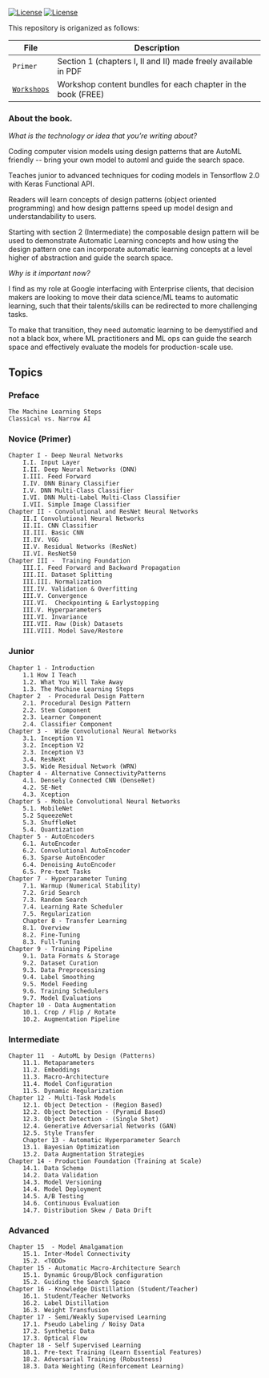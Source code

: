 [![License](https://img.shields.io/badge/License-Apache%202.0-blue.svg)](LICENSE)
[![License](https://i.creativecommons.org/l/by/4.0/80x15.png)](LICENSE)



This repository is origanized as follows:

|File       | Description|
|-----------|------------|
| `Primer` | Section 1 (chapters I, II and II) made freely available in PDF|
| [`Workshops`](Workshops) |Workshop content bundles for each chapter in the book (FREE)|

### About the book.

*What is the technology or idea that you’re writing about?*

Coding computer vision models using design patterns that are AutoML friendly -- bring your own model to automl and guide the search space.

Teaches junior to advanced techniques for coding models in Tensorflow 2.0 with Keras Functional API.

Readers will learn concepts of design patterns (object oriented programming) and how design patterns speed up model design and understandability to users.

Starting with section 2 (Intermediate) the composable design pattern will be used to demonstrate Automatic Learning concepts and how using the design pattern one can incorporate automatic learning concepts at a level higher of abstraction and guide the search space.

*Why is it important now?*

 I find as my role at Google interfacing with Enterprise clients, that decision makers are looking to move their data science/ML teams to automatic learning, such that their talents/skills can be redirected to more challenging tasks.

To make that transition, they need automatic learning to be demystified and not a black box, where ML practitioners and ML ops can guide the search space and effectively evaluate the models for production-scale use.


## Topics

### Preface
	The Machine Learning Steps
	Classical vs. Narrow AI

### Novice (Primer)
	Chapter I - Deep Neural Networks
		I.I. Input Layer
		I.II. Deep Neural Networks (DNN)
		I.III. Feed Forward
		I.IV. DNN Binary Classifier
		I.V. DNN Multi-Class Classifier
		I.VI. DNN Multi-Label Multi-Class Classifier
		I.VII. Simple Image Classifier
	Chapter II - Convolutional and ResNet Neural Networks
		II.I Convolutional Neural Networks
		II.II. CNN Classifier
		II.III. Basic CNN
		II.IV. VGG
		II.V. Residual Networks (ResNet)
		II.VI. ResNet50
	Chapter III -  Training Foundation
		III.I. Feed Forward and Backward Propagation
		III.II. Dataset Splitting
		III.III. Normalization
		III.IV. Validation & Overfitting
		III.V. Convergence
		III.VI.  Checkpointing & Earlystopping
		III.V. Hyperparameters
		III.VI. Invariance
		III.VII. Raw (Disk) Datasets
		III.VIII. Model Save/Restore

### Junior
	Chapter 1 - Introduction
		1.1 How I Teach
		1.2. What You Will Take Away
		1.3. The Machine Learning Steps
	Chapter 2  - Procedural Design Pattern
		2.1. Procedural Design Pattern
		2.2. Stem Component
		2.3. Learner Component
		2.4. Classifier Component
 	Chapter 3 -  Wide Convolutional Neural Networks
		3.1. Inception V1
 		3.2. Inception V2
		2.3. Inception V3
		3.4. ResNeXt
		3.5. Wide Residual Network (WRN)
	Chapter 4 - Alternative ConnectivityPatterns
		4.1. Densely Connected CNN (DenseNet)
 		4.2. SE-Net
		4.3. Xception
	Chapter 5 - Mobile Convolutional Neural Networks
		5.1. MobileNet
		5.2 SqueezeNet
		5.3. ShuffleNet
		5.4. Quantization
	Chapter 5 - AutoEncoders
		6.1. AutoEncoder
		6.2. Convolutional AutoEncoder
		6.3. Sparse AutoEncoder
		6.4. Denoising AutoEncoder
		6.5. Pre-text Tasks
	Chapter 7 - Hyperparameter Tuning
		7.1. Warmup (Numerical Stability)
		7.2. Grid Search
		7.3. Random Search
		7.4. Learning Rate Scheduler
		7.5. Regularization
        Chapter 8 - Transfer Learning
		8.1. Overview
		8.2. Fine-Tuning
		8.3. Full-Tuning
	Chapter 9 - Training Pipeline
		9.1. Data Formats & Storage
 		9.2. Dataset Curation
		9.3. Data Preprocessing
		9.4. Label Smoothing
 		9.5. Model Feeding
		9.6. Training Schedulers
		9.7. Model Evaluations
	Chapter 10 - Data Augmentation
		10.1. Crop / Flip / Rotate
		10.2. Augmentation Pipeline


### Intermediate

	Chapter 11  - AutoML by Design (Patterns)
		11.1. Metaparameters
		11.2. Embeddings
		11.3. Macro-Architecture
		11.4. Model Configuration
		11.5. Dynamic Regularization
	Chapter 12 - Multi-Task Models
		12.1. Object Detection - (Region Based)
		12.2. Object Detection - (Pyramid Based)
		12.3. Object Detection - (Single Shot)
		12.4. Generative Adversarial Networks (GAN)
		12.5. Style Transfer
        Chapter 13 - Automatic Hyperparameter Search
		13.1. Bayesian Optimization
		13.2. Data Augmentation Strategies
	Chapter 14 - Production Foundation (Training at Scale)
		14.1. Data Schema
		14.2. Data Validation
		14.3. Model Versioning
		14.4. Model Deployment
		14.5. A/B Testing
		14.6. Continuous Evaluation
		14.7. Distribution Skew / Data Drift

### Advanced

	Chapter 15  - Model Amalgamation
		15.1. Inter-Model Connectivity
		15.2. <TODO>
	Chapter 15 - Automatic Macro-Architecture Search
		15.1. Dynamic Group/Block configuration
		15.2. Guiding the Search Space
	Chapter 16 - Knowledge Distillation (Student/Teacher)
		16.1. Student/Teacher Networks
		16.2. Label Distillation
		16.3. Weight Transfusion
	Chapter 17 - Semi/Weakly Supervised Learning
		17.1. Pseudo Labeling / Noisy Data
		17.2. Synthetic Data
		17.3. Optical Flow
	Chapter 18 - Self Supervised Learning
		18.1. Pre-text Training (Learn Essential Features)
		18.2. Adversarial Training (Robustness)
		18.3. Data Weighting (Reinforcement Learning)
